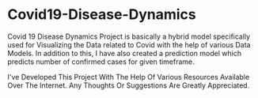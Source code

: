 # Covid19-Disease-Dynamics
Covid 19 Disease Dynamics Project is basically a hybrid model specifically used for Visualizing the Data related to Covid with the help of various Data Models. In addition to this, I have also created a prediction model which predicts number of confirmed cases for given timeframe.

I've Developed This Project With The Help Of Various Resources Available Over The Internet. Any Thoughts Or Suggestions Are Greatly Appreciated.

